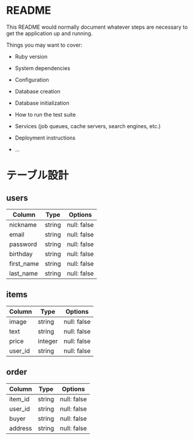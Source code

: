 # README

This README would normally document whatever steps are necessary to get the
application up and running.

Things you may want to cover:

* Ruby version

* System dependencies

* Configuration

* Database creation

* Database initialization

* How to run the test suite

* Services (job queues, cache servers, search engines, etc.)

* Deployment instructions

* ...

# テーブル設計

## users

| Column     | Type   | Options     |
| ---------- | ------ | ----------- |
| nickname   | string | null: false |
| email      | string | null: false |
| password   | string | null: false |
| birthday   | string | null: false |
| first_name | string | null: false |
| last_name  | string | null: false |

## items

| Column  | Type    | Options     |
| ------- | ------- | ----------- |
| image   | string  | null: false |
| text    | string  | null: false |
| price   | integer | null: false |
| user_id | string  | null: false |

## order

| Column  | Type   | Options     |
| ------- | ------ | ----------- |
| item_id | string | null: false |
| user_id | string | null: false |
| buyer   | string | null: false |
| address | string | null: false |
